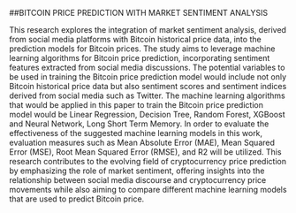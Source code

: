 ##BITCOIN PRICE PREDICTION WITH MARKET SENTIMENT ANALYSIS

This research explores the integration of market sentiment analysis, derived
from social media platforms with Bitcoin historical price data, into the prediction
models for Bitcoin prices. The study aims to leverage machine learning algorithms for
Bitcoin price prediction, incorporating sentiment features extracted from social media
discussions. The potential variables to be used in training the Bitcoin price prediction
model would include not only Bitcoin historical price data but also sentiment scores and
sentiment indices derived from social media such as Twitter. The machine learning
algorithms that would be applied in this paper to train the Bitcoin price prediction
model would be Linear Regression, Decision Tree, Random Forest, XGBoost and
Neural Network, Long Short Term Memory. In order to evaluate the effectiveness of the
suggested machine learning models in this work, evaluation measures such as Mean
Absolute Error (MAE), Mean Squared Error (MSE), Root Mean Squared Error (RMSE),
and R2 will be utilized. This research contributes to the evolving field of cryptocurrency
price prediction by emphasizing the role of market sentiment, offering insights into the
relationship between social media discourse and cryptocurrency price movements while
also aiming to compare different machine learning models that are used to predict
Bitcoin price.


